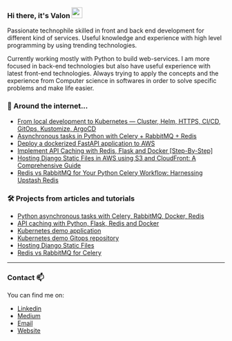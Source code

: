 ### Hi there, it's Valon <img src="https://media.giphy.com/media/hvRJCLFzcasrR4ia7z/giphy.gif" width="25px">

Passionate technophile   skilled in front and back end development for different kind of services.
Useful knowledge and experience with high level programming by using trending technologies.

Currently working mostly with Python to build web-services. I am more focused in back-end technologies but also have useful experience with latest front-end technologies.
Always trying to apply the concepts and the experience from Computer science in softwares in order to solve specific problems and make life easier.


### 🔎 Around the internet...
- [From local development to Kubernetes — Cluster, Helm, HTTPS, CI/CD, GitOps, Kustomize, ArgoCD](https://valonjanuzaj.medium.com/from-local-development-to-kubernetes-cluster-helm-https-ci-cd-gitops-kustomize-argocd-3d62448a7533)
- [Asynchronous tasks in Python with Celery + RabbitMQ + Redis](https://levelup.gitconnected.com/asynchronous-tasks-in-python-with-celery-rabbitmq-redis-480f6e506d76)
- [Deploy a dockerized FastAPI application to AWS
](https://levelup.gitconnected.com/deploy-a-dockerized-fastapi-application-to-aws-cc757830ba1b) 
- [Implement API Caching with Redis, Flask and Docker [Step-By-Step]
](https://valonjanuzaj.medium.com/implement-api-caching-with-redis-flask-and-docker-step-by-step-9139636cef24)
- [Hosting Django Static Files in AWS using S3 and CloudFront: A Comprehensive Guide](https://medium.com/@valonjanuzaj/hosting-django-static-files-in-aws-using-s3-and-cloudfront-a-comprehensive-guide-2f8f5d0a845c)
- [Redis vs RabbitMQ for Your Python Celery Workflow: Harnessing Upstash Redis
](https://medium.com/@valonjanuzaj/redis-vs-rabbitmq-for-your-python-celery-workflow-harnessing-upstash-redis-c3e2835c5f30)
### 🛠️ Projects from articles and tutorials
- [Python asynchronous tasks with Celery, RabbitMQ, Docker, Redis](https://github.com/vjanz/python-asynchronous-tasks)
- [API caching with Python, Flask, Redis and Docker](https://github.com/vjanz/flask-cache-redis)
- [Kubernetes demo application](https://github.com/vjanz/kubernetes-demo-app)
- [Kubernetes demo Gitops repository](https://github.com/vjanz/kubernetes-demo-gitops)
- [Hosting Django Static Files](https://github.com/vjanz/django-static-files-s3-cloudfront)
- [Redis vs RabbitMQ for Celery](https://github.com/vjanz/celery-redis-upstash)

<hr/>

### Contact 📫
You can find me on:
* [Linkedin](https://www.linkedin.com/in/valon-januzaj-b02692187/)
* [Medium](https://medium.com/@valonjanuzaj/)
* [Email](mailto:valon.januzaj98@gmail.com)
* [Website](https://vjanz.github.io/)

